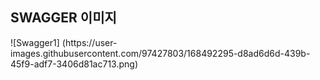 ## SWAGGER 이미지
<p>
</p>
![Swagger1] (https://user-images.githubusercontent.com/97427803/168492295-d8ad6d6d-439b-45f9-adf7-3406d81ac713.png)


